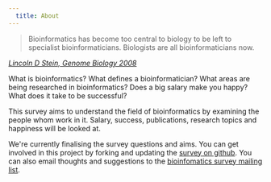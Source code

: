 ```yaml
--- 
  title: About
---
```


> Bioinformatics has become too central to biology to be left to specialist bioinformaticians. Biologists are all bioinformaticians now.

<cite><a href="http://genomebiology.com/content/9/12/114">Lincoln D Stein, Genome Biology 2008</a></cite>

What is bioinformatics? What defines a bioinformatician? What areas are being
researched in bioinformatics? Does a big salary make you happy? What does it
take to be successful?

This survey aims to understand the field of bioinformatics by examining the
people whom work in it. Salary, success, publications, research topics and
happiness will be looked at.

We're currently finalising the survey questions and aims. You can get involved
in this project by forking and updating the [survey on github][github]. You can
also email thoughts and suggestions to the [bioinfomatics survey mailing
list][mailinglist].

[github]: https://github.com/michaelbarton/bioinformatics-career-survey
[mailinglist]: mailto:bioinfsurvey@librelist.com
